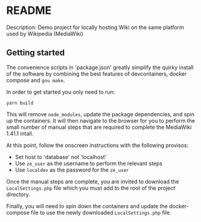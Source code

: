 # README

Description: Demo project for locally hosting Wiki on the same platform used by Wikipedia (MediaWiki)

## Getting started

The convenience scripts in 'package.json' greatly simplify the quirky install of the software by combining the best features of devcontainers, docker compose and `gnu make`. 

In order to get started you only need to run:

```yarn build```

This will remove `node_modules`, update the package dependencies, and spin up the containers. It will then navigate to the browser for you to perform the small number of manual steps that are required to complete the MediaWiki 1.41.1 intall. 

At this point, follow the onscreen instructions with the following provisos: 

* Set host to 'database' not 'localhost'
* Use `ze_user` as the username to perform the relevant steps
* Use `localdev` as the password for the `ze_user`

Once the manual steps are complete, you are invited to download the `LocalSettings.php` file which you must add to the root of the project directory. 

Finally, you will need to spin down the containers and update the docker-compose file to use the newly downloaded
`LocalSettings.php` file. 



